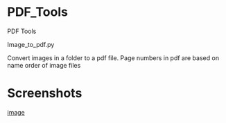 # PDF_Tools
PDF Tools

Image_to_pdf.py

Convert images in a folder to a pdf file. Page numbers in pdf are based on name order of image files

# Screenshots
[image](https://user-images.githubusercontent.com/53998160/83416204-3d218a00-a418-11ea-95aa-006509a80c36.png)
